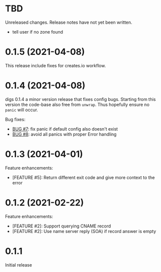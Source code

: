 # TBD

Unreleased changes. Release notes have not yet been written.

- tell user if no zone found

# 0.1.5 (2021-04-08)

This release include fixes for creates.io workflow.

# 0.1.4 (2021-04-08)

digs 0.1.4 a minor version release that fixes config bugs.
Starting from this version the code-base also free from `unwrap`.
Thus hopefully ensure no `panic` will occur.

Bug fixes:

- [BUG #7](https://github.com/BiznetGIO/digs/pull/7): fix panic if default config also doesn't exist
- [BUG #8](https://github.com/BiznetGIO/digs/pull/8): avoid all panics with proper Error handling

# 0.1.3 (2021-04-01)

Feature enhancements:

- [FEATURE #5]: Return different exit code and give more context to the error

# 0.1.2 (2021-02-22)

Feature enhancements:

- [FEATURE #2]: Support querying CNAME record
- [FEATURE #2]: Use name server reply (SOA) if record answer is empty


# 0.1.1

Initial release
